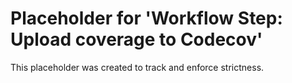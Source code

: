 ﻿# Placeholder for 'Workflow Step: Upload coverage to Codecov'
This placeholder was created to track and enforce strictness.
